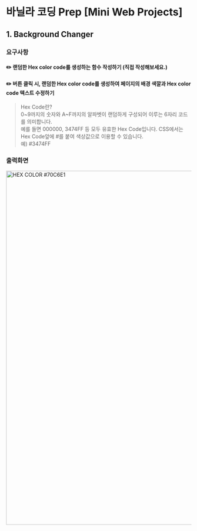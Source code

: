 # 바닐라 코딩 Prep [Mini Web Projects]

## 1. Background Changer
### 요구사항
#### ✏️ 랜덤한 Hex color code를 생성하는 함수 작성하기 (직접 작성해보세요.)

#### ✏️ 버튼 클릭 시, 랜덤한 Hex color code를 생성하여 페이지의 배경 색깔과 Hex color code 텍스트 수정하기
> Hex Code란? </br>
0\~9까지의 숫자와 A\~F까지의 알파벳이 랜덤하게 구성되어 이루는 6자리 코드를 의미합니다. </br>예를 들면 000000, 3474FF 등 모두 유효한 Hex Code입니다. CSS에서는 Hex Code앞에 #를 붙여 색상값으로 이용할 수 있습니다. </br>
예) #3474FF

### 출력화면

<img width="961" alt="HEX COLOR #70C6E1" src="https://user-images.githubusercontent.com/79626675/122031166-69ccf780-ce09-11eb-9c76-14f153c6d7af.png">

